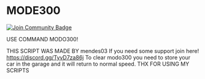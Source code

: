 # MODE300
<a href="https://discord.gg/TyvD7za86j"><img src="https://img.shields.io/discord/1147566672589357168.svg?style=flat&label=Join%20Community&color=7289DA" alt="Join Community Badge"/></a>


USE COMMAND MODO300!

THIS SCRIPT WAS MADE BY mendes03
If you need some support join here! https://discord.gg/TyvD7za86j
To clear modo300 you need to store your car in the garage and it will return to normal speed.
THX FOR USING MY SCRIPTS
